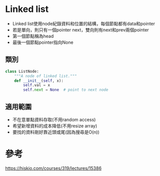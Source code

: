 # Linked list

- Linked list使用node紀錄資料和位置的結構，每個節點都有data和pointer
- 若是單向，則只有一個pointer next，雙向則有next和prev兩個pointer
- 第一個節點稱為head
- 最後一個節點pointer指向None

## 類別

```python
class ListNode:
    """A node of linked list."""
    def __init__(self, x):
        self.val = x
        self.next = None  # point to next node
```

## 適用範圍
- 不在意單點資料存取(不用random access)
- 希望新增資料的成本降低(不用resize array)
- 要找的資料剛好靠近頭或尾(因為搜尋是O(n))


# 參考
https://hiskio.com/courses/319/lectures/15386